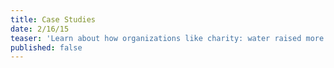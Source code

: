 ```yaml
---
title: Case Studies
date: 2/16/15
teaser: 'Learn about how organizations like charity: water raised more money with lower costs by eliminating auctions. We share stories from organizations who have had their best events ever since abandoning auctions.'
published: false
---
```

